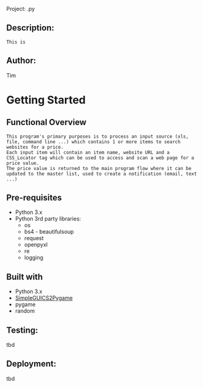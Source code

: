  Project: 
.py

## Description:
```
This is  

```

## Author:
Tim

# Getting Started
## Functional Overview
```
This program's primary purposes is to process an input source (xls, file, command line ...) which contains 1 or more items to search websites for a price.
Each input item will contain an item name, website URL and a CSS_Locator tag which can be used to access and scan a web page for a price value.
The price value is returned to the main program flow where it can be updated to the master list, used to create a notification (email, text ...)
```

## Pre-requisites
* Python 3.x
* Python 3rd party libraries:
    * os
    * bs4 - beautifulsoup
    * request
    * openpyxl
    * re
    * logging
    

## Built with
* Python 3.x
* [SimpleGUICS2Pygame](http://simpleguics2pygame.readthedocs.io/en/latest/)
* pygame
* random

## Testing:
tbd

## Deployment:
tbd

